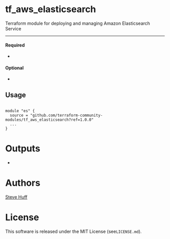 tf_aws_elasticsearch
===========

Terraform module for deploying and managing Amazon Elasticsearch Service


----------------------
#### Required


- 

#### Optional
- 

Usage
-----

```hcl

module "es" {
  source = "github.com/terraform-community-modules/tf_aws_elasticsearch?ref=1.0.0"
  ...
}

```

Outputs
=======
- 


Authors
=======

[Steve Huff](https://github.com/hakamadare)

License
=======

This software is released under the MIT License (see`LICENSE.md`).

